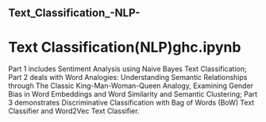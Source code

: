 ## Text_Classification_-NLP-

# Text Classification(NLP)ghc.ipynb
Part 1 includes Sentiment Analysis using Naive Bayes Text Classification; 
Part 2 deals with  Word Analogies: Understanding Semantic Relationships through The Classic King-Man-Woman-Queen Analogy, Examining Gender Bias in Word Embeddings and Word Similarity and Semantic Clustering; 
Part 3 demonstrates Discriminative Classification with Bag of Words (BoW) Text Classifier and Word2Vec Text Classifier.
